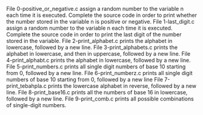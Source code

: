 File 0-positive_or_negative.c assign a random number to the variable n each time it is executed. Complete the source code in order to print whether the number stored in the variable n is positive or negative.
File 1-last_digit.c assign a random number to the variable n each time it is executed. Complete the source code in order to print the last digit of the number stored in the variable.
File 2-print_alphabet.c prints the alphabet in lowercase, followed by a new line.
File 3-print_alphabets.c prints the alphabet in lowercase, and then in uppercase, followed by a new line.
File 4-print_alphabt.c  prints the alphabet in lowercase, followed by a new line.
File 5-print_numbers.c prints all single digit numbers of base 10 starting from 0, followed by a new line.
File 6-print_numberz.c prints all single digit numbers of base 10 starting from 0, followed by a new line
File 7-print_tebahpla.c prints the lowercase alphabet in reverse, followed by a new line.
File 8-print_base16.c prints all the numbers of base 16 in lowercase, followed by a new line.
File 9-print_comb.c prints all possible combinations of single-digit numbers.
